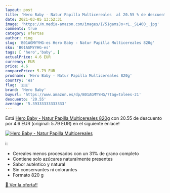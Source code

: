 ```yaml
---
layout: post
title: 'Hero Baby - Natur Papilla Multicereales  al 20.55 % de descuento'
date: 2021-03-05 13:52:31
image: 'https://m.media-amazon.com/images/I/51gamsJo+rL._SL400_.jpg'
comments: true
category: ofertas
author: ring
slug: 'B01AGMYYHG-es Hero Baby - Natur Papilla Multicereales 820g'
sku: 'B01AGMYYHG-es'
tags: [ 'hero','baby', ]
actualPrice: 4.6 EUR
currency: EUR
price: 4.6
comparePrice: 5.79 EUR
prodname: 'Hero Baby - Natur Papilla Multicereales 820g'
country: 'es'
flag: '🇪🇸'
brand: 'Hero Baby'
buyurl: 'https://www.amazon.es/dp/B01AGMYYHG/?tag=tolees-21'
descuento: '20.55'
average: '5.39333333333333'
---
```


Está [Hero Baby - Natur Papilla Multicereales 820g](https://www.amazon.es/dp/B01AGMYYHG/?tag=tolees-21) con 20.55 de descuento por 4.6 EUR (original: 5.79 EUR) en el siguiente enlace!

[![Hero Baby - Natur Papilla Multicereales ](https://m.media-amazon.com/images/I/51gamsJo+rL._SL400_.jpg)](https://www.amazon.es/dp/B01AGMYYHG/?tag=tolees-21)

ℹ️:

- Cereales menos procesados con un 31% de grano completo
- Contiene solo azúcares naturalmente presentes
- Sabor auténtico y natural
- Sin conservantes ni colorantes
- Formato 820 g

[🛒 Ver la oferta!!](https://www.amazon.es/dp/B01AGMYYHG/?tag=tolees-21)
